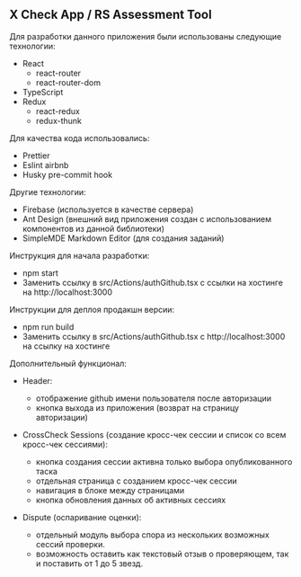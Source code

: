 ## X Check App / RS Assessment Tool

Для разработки данного приложения были использованы следующие технологии:

- React
  - react-router
  - react-router-dom
- TypeScript
- Redux
  - react-redux
  - redux-thunk

Для качества кода использовались:

- Prettier
- Eslint airbnb
- Husky pre-commit hook

Другие технологии:

- Firebase (используется в качестве сервера)
- Ant Design (внешний вид приложения создан с использованием компонентов из данной библиотеки)
- SimpleMDE Markdown Editor (для создания заданий)

Инструкция для начала разработки:

- npm start
- Заменить ссылку в src/Actions/authGithub.tsx с ссылки на хостинге на http://localhost:3000

Инструкции для деплоя продакшн версии:

- npm run build
- Заменить ссылку в src/Actions/authGithub.tsx с http://localhost:3000 на ссылку на хостинге

Дополнительный функционал:

- Header:

  - отображение github имени пользователя после авторизации
  - кнопка выхода из приложения (возврат на страницу авторизации)

- CrossCheck Sessions (создание кросс-чек сессии и список со всем кросс-чек сессиями):

  - кнопка создания сессии активна только выбора опубликованного таска
  - отдельная страница с созданием кросс-чек сессии
  - навигация в блоке между страницами
  - кнопка обновления данных об активных сессиях

- Dispute (оспаривание оценки):
  - отдельный модуль выбора спора из нескольких возможных сессий проверки.
  - возможность оставить как текстовый отзыв о проверяющем, так и поставить от 1 до 5 звезд.
